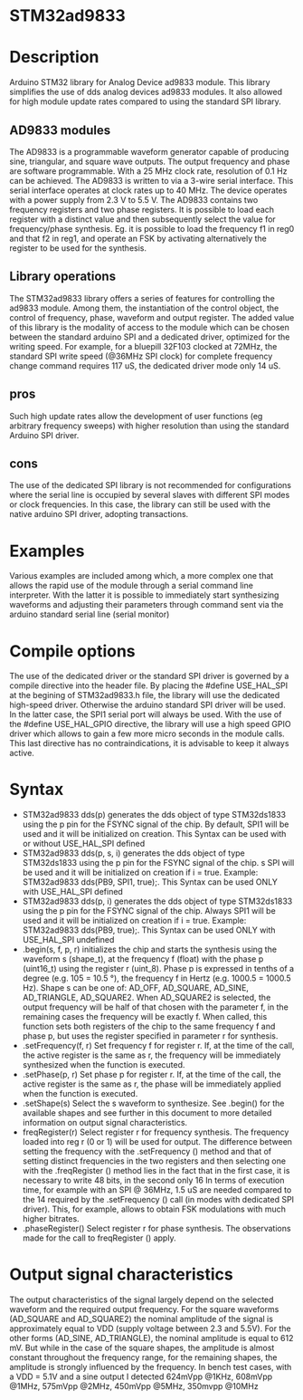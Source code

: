 # STM32ad9833

# Description 
Arduino STM32 library for Analog Device ad9833 module. This library simplifies the use of dds analog devices ad9833 modules. It also allowed for high module update rates compared to using the standard SPI library.

## AD9833 modules
The AD9833 is a programmable waveform generator capable of producing sine, triangular, and square wave outputs. The output frequency and phase are software programmable. With a 25 MHz clock rate, resolution of 0.1 Hz can be achieved. The AD9833 is written to via a 3-wire serial interface. This serial interface operates at clock rates up to 40 MHz. The device operates with a power supply from 2.3 V to 5.5 V. The AD9833 contains two frequency registers and two phase registers. It is possible to load each register with a distinct value and then subsequently select the value for frequency/phase synthesis. Eg. it is possible to load the frequency f1 in reg0 and that f2 in reg1, and operate an FSK by activating alternatively the register to be used for the synthesis.

## Library operations
The STM32ad9833 library offers a series of features for controlling the ad9833 module. Among them, the instantiation of the control object, the control of frequency, phase, waveform and output register. The added value of this library is the modality of access to the module which can be chosen between the standard arduino SPI and a dedicated driver, optimized for the writing speed. For example, for a bluepill 32F103 clocked at 72MHz, the standard SPI write speed (@36MHz SPI clock) for complete frequency change command requires 117 uS, the dedicated driver mode only 14 uS.

## pros
Such high update rates allow the development of user functions (eg arbitrary frequency sweeps) with higher resolution than using the standard Arduino SPI driver.

## cons
The use of the dedicated SPI library is not recommended for configurations where the serial line is occupied by several slaves with different SPI modes or clock frequencies. In this case, the library can still be used with the native arduino SPI driver, adopting transactions.

# Examples
Various examples are included among which, a more complex one that allows the rapid use of the module through a serial command line interpreter. With the latter it is possible to immediately start synthesizing waveforms and adjusting their parameters through command sent via the arduino standard serial line (serial monitor)

# Compile options
The use of the dedicated driver or the standard SPI driver is governed by a compile directive into the header file. By placing the #define USE_HAL_SPI at the begining of STM32ad9833.h file, the library will use the dedicated high-speed driver. Otherwise the arduino standard SPI driver will be used. In the latter case, the SPI1 serial port will always be used. With the use of the #define USE_HAL_GPIO directive, the library will use a high speed GPIO driver which allows to gain a few more micro seconds in the module calls. This last directive has no contraindications, it is advisable to keep it always active.

# Syntax
- STM32ad9833 dds(p)        generates the dds object of type STM32ds1833 using the p pin for the FSYNC signal of the chip. By default, SPI1 will be used and it will be initialized on creation. This Syntax can be used with or without USE_HAL_SPI defined 
- STM32ad9833 dds(p, s, i)  generates the dds object of type STM32ds1833 using the p pin for the FSYNC signal of the chip. s SPI will be used and it will be initialized on creation if i = true. Example: STM32ad9833 dds(PB9, SPI1, true);. This Syntax can be used ONLY with USE_HAL_SPI defined 
- STM32ad9833 dds(p, i)     generates the dds object of type STM32ds1833 using the p pin for the FSYNC signal of the chip. Always SPI1 will be used and it will be initialized on creation if i = true. Example: STM32ad9833 dds(PB9, true);. This Syntax can be used ONLY with USE_HAL_SPI undefined
- .begin(s, f, p, r)        initializes the chip and starts the synthesis using the waveform s (shape_t), at the frequency f (float) with the phase p (uint16_t) using the register r (uint_8). Phase p is expressed in tenths of a degree (e.g. 105 = 10.5 °), the frequency f in Hertz (e.g. 1000.5 = 1000.5 Hz). Shape s can be one of: AD_OFF, AD_SQUARE, AD_SINE, AD_TRIANGLE, AD_SQUARE2. When AD_SQUARE2 is selected, the output frequency will be half of that chosen with the parameter f, in the remaining cases the frequency will be exactly f. When called, this function sets both registers of the chip to the same frequency f and phase p, but uses the register specified in parameter r for synthesis.
- .setFrequency(f, r)       Set frequency f for register r. If, at the time of the call, the active register is the same as r, the frequency will be immediately synthesized when the function is executed.
- .setPhase(p, r)           Set phase p for register r. If, at the time of the call, the active register is the same as r, the phase will be immediately applied when the function is executed.
- .setShape(s)              Select the s waveform to synthesize. See .begin() for the available shapes and see further in this document to more detailed information on output signal characteristics.
- freqRegister(r)           Select register r for frequency synthesis. The frequency loaded into reg r (0 or 1) will be used for output. The difference between setting the frequency with the .setFrequency () method and that of setting distinct frequencies in the two registers and then selecting one with the .freqRegister () method lies in the fact that in the first case, it is necessary to write 48 bits, in the second only 16 In terms of execution time, for example with an SPI @ 36MHz, 1.5 uS are needed compared to the 14 required by the .setFrequency () call (in modes with dedicated SPI driver). This, for example, allows to obtain FSK modulations with much higher bitrates.
- .phaseRegister()          Select register r for phase synthesis. The observations made for the call to freqRegister () apply.

# Output signal characteristics
The output characteristics of the signal largely depend on the selected waveform and the required output frequency. For the square waveforms (AD_SQUARE and AD_SQUARE2) the nominal amplitude of the signal is approximately equal to VDD (supply voltage between 2.3 and 5.5V). For the other forms (AD_SINE, AD_TRIANGLE), the nominal amplitude is equal to 612 mV. But while in the case of the square shapes, the amplitude is almost constant throughout the frequency range, for the remaining shapes, the amplitude is strongly influenced by the frequency. In bench test cases, with a VDD = 5.1V and a sine output I detected 624mVpp @1KHz, 608mVpp @1MHz, 575mVpp @2MHz, 450mVpp @5MHz, 350mvpp @10MHz
